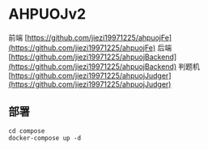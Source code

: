 # AHPUOJv2

前端 [https://github.com/jiezi19971225/ahpuojFe](https://github.com/jiezi19971225/ahpuojFe)
后端 [https://github.com/jiezi19971225/ahpuojBackend](https://github.com/jiezi19971225/ahpuojBackend)
判题机 [https://github.com/jiezi19971225/ahpuojJudger](https://github.com/jiezi19971225/ahpuojJudger)

## 部署

```
cd compose
docker-compose up -d
```